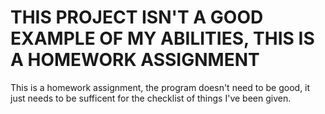 # THIS PROJECT ISN'T A GOOD EXAMPLE OF MY ABILITIES, THIS IS A HOMEWORK ASSIGNMENT
This is a homework assignment, the program doesn't need to be good, it just needs to be sufficent for the checklist of things I've been given.